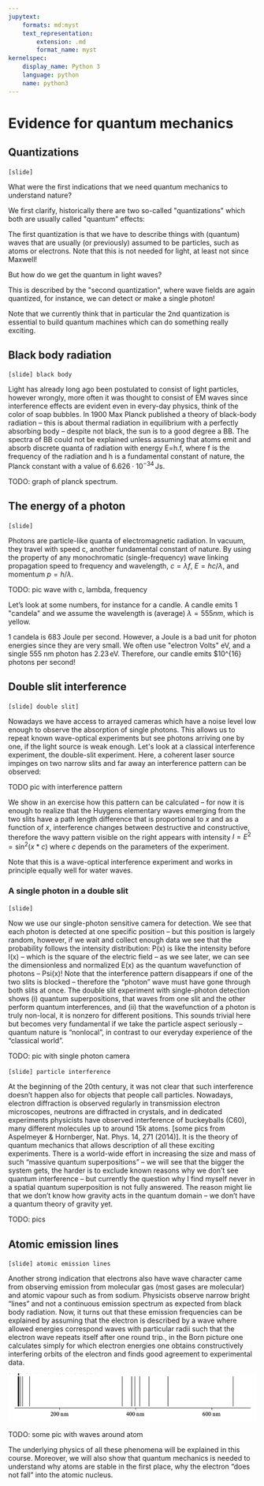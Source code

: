 ```yaml
---
jupytext:
    formats: md:myst
    text_representation:
        extension: .md
        format_name: myst
kernelspec:
    display_name: Python 3
    language: python
    name: python3
---
```


# Evidence for quantum mechanics

## Quantizations

`[slide]`

What were the first indications that we need quantum mechanics to understand nature?

We first clarify, historically there are two so-called "quantizations" which both are usually called "quantum" effects:

The first quantization is that we have to describe things with (quantum) waves that are usually (or previously) assumed to be particles, such as atoms or electrons. Note that this is not needed for light, at least not since Maxwell! 

But how do we get the quantum in light waves?

This is described by the "second quantization", where wave fields are again quantized, for instance, we can detect or make a single photon!

Note that we currently think that in particular the 2nd quantization is essential to build quantum machines which can do something really exciting.


## Black body radiation

`[slide] black body`

Light has already long ago been postulated to consist of light particles, however wrongly, more often it was thought to consist of EM waves since interference effects are evident even in every-day physics, think of the color of soap bubbles. In 1900 Max Planck published a theory of black-body radiation – this is about thermal radiation in equilibrium with a perfectly absorbing body – despite not black, the sun is to a good degree a BB. The spectra of BB could not be explained unless assuming that atoms emit and absorb discrete quanta of radiation with energy E=h.f, where f is the frequency of the radiation and h is a fundamental constant of nature, the Planck constant with a value of $6.626\cdot 10^{-34}\,\mathrm{J s}$.

TODO: graph of planck spectrum.

## The energy of a photon
`[slide]`

Photons are particle-like quanta of electromagnetic radiation. In vacuum, they travel with speed c, another fundamental constant of nature. By using the property of any monochromatic (single-frequency) wave linking propagation speed to frequency and wavelength, $c=\lambda f$, $E=hc/\lambda$, and momentum $p=h/\lambda$. 

TODO: pic wave with c, lambda, frequency

Let’s look at some numbers, for instance for a candle. A candle emits 1 "candela" and we assume the wavelength is (average) $\lambda=555nm$, which is yellow.

1 candela is 683 Joule per second. However, a Joule is a bad unit for photon energies since they are very small. We often use "electron Volts" eV, and a single 555 nm photon has $2.23\,\mathrm{eV}$. Therefore, our candle emits $10^{16} photons per second!

## Double slit interference

`[slide] double slit]`

<!-- see Phillips fig. 1.2+1.3 -->

Nowadays we have access to arrayed cameras which have a noise level low enough to observe the absorption of single photons. This allows us to repeat known wave-optical experiments but see photons arriving one by one, if the light source is weak enough. 
Let's look at a classical interference experiment, the double-slit experiment. Here, a coherent laser source impinges on two narrow slits and far away an interference pattern can be observed:

TODO pic with interference pattern

We show in an exercise how this pattern can be calculated – for now it is enough to realize that the Huygens elementary waves emerging from the two slits have a path length difference that is proportional to $x$ and as a function of $x$, interference changes between destructive and constructive, therefore the wavy pattern visible on the right appears with intensity $I=E^2=\sin^2(x*c)$ where $c$ depends on the parameters of the experiment.

Note that this is a wave-optical interference experiment and works in principle equally well for water waves.

### A single photon in a double slit

`[slide]`

Now we use our single-photon sensitive camera for detection. We see that each photon is detected at one specific position – but this position is largely random, however, if we wait and collect enough data we see that the probability follows the intensity distribution: P(x) is like the intensity before I(x) – which is the square of the electric field – as we see later, we can see the dimensionless and normalized E(x) as the quantum wavefunction of photons – Psi(x)!
Note that the interference pattern disappears if one of the two slits is blocked – therefore the “photon” wave must have gone through both slits at once.
The double slit experiment with single-photon detection shows (i) quantum superpositions, that waves from one slit and the other perform quantum interferences, and (ii) that the wavefunction of a photon is truly non-local, it is nonzero for different positions. This sounds trivial here but becomes very fundamental if we take the particle aspect seriously – quantum nature is “nonlocal”, in contrast to our everyday experience of the “classical world”.

TODO: pic with single photon camera

`[slide] particle interference`

At the beginning of the 20th century, it was not clear that such interference doesn’t happen also for objects that people call particles. Nowadays, electron diffraction is observed regularly in transmission electron microscopes, neutrons are diffracted in crystals, and in dedicated experiments physicists have observed interference of buckeyballs (C60), many different molecules up to around 15k atoms. [some pics from Aspelmeyer & Hornberger, Nat. Phys. 14, 271 (2014)]. It is the theory of quantum mechanics that allows description of all these exciting experiments. There is a world-wide effort in increasing the size and mass of such “massive quantum superpositions” – we will see that the bigger the system gets, the harder is to exclude known reasons why we don’t see quantum interference – but currently the question why I find myself never in a spatial quantum superposition is not fully answered. The reason might lie that we don’t know how gravity acts in the quantum domain – we don’t have a quantum theory of gravity yet.

TODO: pics

## Atomic emission lines

`[slide] atomic emission lines`


Another strong indication that electrons also have wave character came from observing emission from molecular gas (most gases are molecular) and atomic vapour such as from sodium. Physicists observe narrow bright “lines” and not a continuous emission spectrum as expected from black body radiation. Now, it turns out that these emission frequencies can be explained by assuming that the electron is described by a wave where allowed energies correspond waves with particular radii such that the electron wave repeats itself after one round trip., in the Born picture one calculates simply for which electron energies one obtains constructively interfering orbits of the electron and finds good agreement to experimental data.

![atomic-emission-lines](figures/basics/atomic-emission-lines.png)
<!-- TODO: figure from ph fig1.5 -->

TODO: some pic with waves around atom

The underlying physics of all these phenomena will be explained in this course. Moreover, we will also show that quantum mechanics is needed to understand why atoms are stable in the first place, why the electron “does not fall” into the atomic nucleus.


